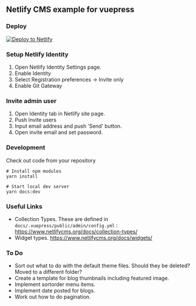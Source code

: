 ## Netlify CMS example for vuepress 

### Deploy
[![Deploy to Netlify](https://www.netlify.com/img/deploy/button.svg)](https://app.netlify.com/start/deploy?repository=https://github.com/bloycey/vuepress-bones)

### Setup Netlify Identity
1. Open Netlify Identity Settings page.
1. Enable Identity
1. Select Registration preferences -> Invite only
1. Enable Git Gateway

### Invite admin user
1. Open Identity tab in Netlify site page.
1. Push Invite users
1. Input email address and push 'Send' button.
1. Open invite email and set password.

### Development
Check out code from your repository

```
# Install npm modules
yarn install

# Start local dev server
yarn docs:dev
```

### Useful Links

- Collection Types. These are defined in `docs/.vuepress/public/admin/config.yml` : https://www.netlifycms.org/docs/collection-types/
- Widget types. https://www.netlifycms.org/docs/widgets/ 


### To Do

- Sort out what to do with the default theme files. Should they be deleted? Moved to a different folder?
- Create a template for blog thumbnails including featured image.
- Implement sortorder menu items.
- Implement date posted for blogs.
- Work out how to do pagination.